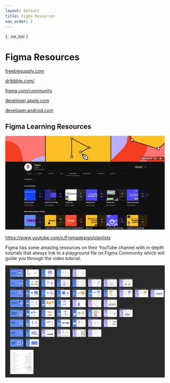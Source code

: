 ```yaml
---
layout: default
title: Figma Resources
nav_order: 3
---
```


{: .no_toc }

# Figma Resources
 
[freebiesupply.com](hhttps://freebiesupply.com/free-figma/free_figma_resources)

[dribbble.com/](https://dribbble.com/tags/free_figma_resources)

[figma.com/community](https://www.figma.com/community)

[developer.apple.com](https://developer.apple.com/design/resources)

[developer.android.com](hhttps://developer.android.com/develop/ui)


## Figma Learning Resources

![Figma on YouTibe](images/figma_YC.png)

[https://www.youtube.com/c/Figmadesign/playlists
](https://www.youtube.com/c/Figmadesign/playlists)

Figma has some amazing resources on their YouTube channel with in-depth tutorials that always link to a playground file on Figma Community which will guide you through the video tutorial.

![Figma Play Ground](images/p_g.png)